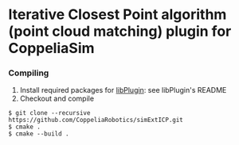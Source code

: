 # Iterative Closest Point algorithm (point cloud matching) plugin for CoppeliaSim

### Compiling

1. Install required packages for [libPlugin](https://github.com/CoppeliaRobotics/libPlugin): see libPlugin's README
2. Checkout and compile
```text
$ git clone --recursive https://github.com/CoppeliaRobotics/simExtICP.git
$ cmake .
$ cmake --build .
```
